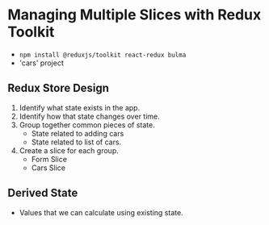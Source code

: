 # Managing Multiple Slices with Redux Toolkit

- `npm install @reduxjs/toolkit react-redux bulma`
- 'cars' project

## Redux Store Design

1. Identify what state exists in the app.
2. Identify how that state changes over time.
3. Group together common pieces of state.
    - State related to adding cars
    - State related to list of cars.
4. Create a slice for each group.
    - Form Slice
    - Cars Slice

## Derived State

- Values that we can calculate using existing state.
